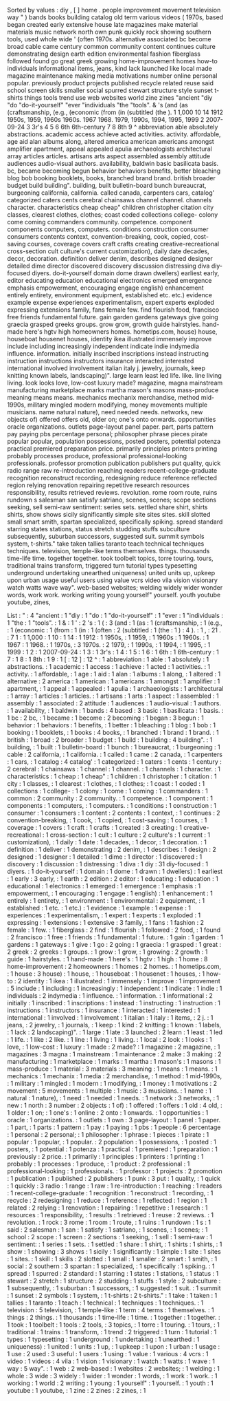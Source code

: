 Sorted by values :
diy , [ ] home . people improvement movement television way " ) bands books building catalog old term various videos ( 1970s, based began created early extensive house late magazines make material materials music network north own punk quickly rock showing southern tools, used whole wide ' (often 1970s. alternative associated bc become broad cable came century common community content continues culture demonstrating design earth edition environmental fashion fiberglass followed found go great greek growing home-improvement homes how-to individuals informational items, jeans, kind lack launched like local made magazine maintenance making media motivations number online personal popular. previously product projects published recycle related reuse said school screen skills smaller social spurred stewart structure style sunset t-shirts things tools trend use web websites world zine zines "ancient "diy "do "do-it-yourself" "ever "individuals "the "tools". & 's (and (as (craftsmanship, (e.g., (economic (from (in (subtitled (the ). 1 1,000 10 14 1912 1950s, 1959, 1960s 1960s. 1967 1968. 1979, 1990s, 1994, 1995, 1999 2 2007-09-24 3 3r's 4 5 6 6th 6th-century 7 8 8th 9 ^ abbreviation able absolutely abstractions. academic access achieve acted activities. activity. affordable, age aid alan albums along, altered america american americans amongst amplifier apartment, appeal appealed apulia archaeologists architectural array articles articles. artisans arts aspect assembled assembly attitude audiences audio-visual authors. availability, baldwin basic basilicata basis. bc, became becoming begun behavior behaviors benefits, better bleaching blog bob booking booklets, books, branched brand brand. british broader budget build building". building, built bulletin-board bunch bureaucrat, burgeoning california, california. called canada, carpenters cars, catalog' categorized caters cents cerebral chainsaws channel channel. channels character. characteristics cheap cheap" children christopher citation city classes, clearest clothes, clothes; coast coded collections college- colony come coming commanders community. competence. component components computers, computers. conditions construction consumer consumers contents context, convention-breaking, cook, copied, cost-saving courses, coverage covers craft crafts creating creative-recreational cross-section cult culture's current customization), daily date decades, decor, decoration. definition deliver denim, describes designed designer detailed dime director discovered discovery discussion distressing diva diy-focused diyers. do-it-yourself domain dome drawn dwellers) earliest early, editor educating education educational electronics emerged emergence emphasis empowerment, encouraging engage english) enhancement entirely entirety, environment equipment, established etc. etc.) evidence example expense experiences experimentalism, expert experts exploded expressing extensions family, fans female few. find flourish food, francisco free friends fundamental future. gain garden gardens gateways give going graecia grasped greeks groups. grow grow, growth guide hairstyles. hand-made here's hgtv high homeowners homes. hometips.com, house) house, houseboat housenet houses, identity ikea illustrated immensely improve include including increasingly independent indicate indie indymedia influence. information. initially inscribed inscriptions instead instructing instruction instructions instructors insurance interacted interested international involved involvement italian italy j. jewelry, journals, keep knitting known labels, landscaping)". large learn least led life. like. line living living. look looks love, low-cost luxury made? magazine, magna mainstream manufacturing marketplace marks martha mason's masons mass-produce meaning means means. mechanics mechanix merchandise, method mid-1990s, military mingled modern modifying, money movements multiple musicians. name natural nature), need needed needs. networks, new objects of) offered offers old, older on; one's onto onwards. opportunities oracle organizations. outlets page-layout panel paper. part, parts pattern pay paying pbs percentage personal; philosopher phrase pieces pirate popular popular, population possessions, posted posters, potential potenza practical premiered preparation price. primarily principles printers printing probably processes produce, professional professional-looking professionals. professor promotion publication publishers put quality, quick radio range raw re-introduction reaching readers recent-college-graduate recognition reconstruct recording, redesigning reduce reference reflected region relying renovation repairing repetitive research resources responsibility, results retrieved reviews. revolution. rome room route, ruins rundown s salesman san satisfy satriano, scenes, scenes; scope sections seeking, sell semi-raw sentiment: series sets. settled share shirt, shirts shirts, show shows sicily significantly simple site sites sites. skill slotted small smart smith, spartan specialized, specifically spiking. spread standard starring states stations, status stretch studding stuffs subculture subsequently, suburban successors, suggested suit. summit symbols system, t-shirts." take taken tallies taranto teach technical techniques techniques. television, temple-like terms themselves. things. thousands time-life time. together together. took toolbelt topics, torre touring. tours, traditional trains transform, triggered turn tutorial types typesetting underground undertaking unearthed uniqueness) united units up, upkeep upon urban usage useful users using value vcrs video vila vision visionary watch watts wave way". web-based websites; welding widely wider wonder words, work work. working writing young yourself" yourself. youth youtube youtube, zines, 

List :
" : 4
"ancient : 1
"diy : 1
"do : 1
"do-it-yourself" : 1
"ever : 1
"individuals : 1
"the : 1
"tools". : 1
& : 1
' : 2
's : 1
( : 3
(and : 1
(as : 1
(craftsmanship, : 1
(e.g., : 1
(economic : 1
(from : 1
(in : 1
(often : 2
(subtitled : 1
(the : 1
) : 4
). : 1
, : 21
. : 7
1 : 1
1,000 : 1
10 : 1
14 : 1
1912 : 1
1950s, : 1
1959, : 1
1960s : 1
1960s. : 1
1967 : 1
1968. : 1
1970s, : 3
1970s. : 2
1979, : 1
1990s, : 1
1994, : 1
1995, : 1
1999 : 1
2 : 1
2007-09-24 : 1
3 : 1
3r's : 1
4 : 1
5 : 1
6 : 1
6th : 1
6th-century : 1
7 : 1
8 : 1
8th : 1
9 : 1
[ : 12
] : 12
^ : 1
abbreviation : 1
able : 1
absolutely : 1
abstractions. : 1
academic : 1
access : 1
achieve : 1
acted : 1
activities. : 1
activity. : 1
affordable, : 1
age : 1
aid : 1
alan : 1
albums : 1
along, : 1
altered : 1
alternative : 2
america : 1
american : 1
americans : 1
amongst : 1
amplifier : 1
apartment, : 1
appeal : 1
appealed : 1
apulia : 1
archaeologists : 1
architectural : 1
array : 1
articles : 1
articles. : 1
artisans : 1
arts : 1
aspect : 1
assembled : 1
assembly : 1
associated : 2
attitude : 1
audiences : 1
audio-visual : 1
authors. : 1
availability, : 1
baldwin : 1
bands : 4
based : 3
basic : 1
basilicata : 1
basis. : 1
bc : 2
bc, : 1
became : 1
become : 2
becoming : 1
began : 3
begun : 1
behavior : 1
behaviors : 1
benefits, : 1
better : 1
bleaching : 1
blog : 1
bob : 1
booking : 1
booklets, : 1
books : 4
books, : 1
branched : 1
brand : 1
brand. : 1
british : 1
broad : 2
broader : 1
budget : 1
build : 1
building : 4
building". : 1
building, : 1
built : 1
bulletin-board : 1
bunch : 1
bureaucrat, : 1
burgeoning : 1
cable : 2
california, : 1
california. : 1
called : 1
came : 2
canada, : 1
carpenters : 1
cars, : 1
catalog : 4
catalog' : 1
categorized : 1
caters : 1
cents : 1
century : 2
cerebral : 1
chainsaws : 1
channel : 1
channel. : 1
channels : 1
character. : 1
characteristics : 1
cheap : 1
cheap" : 1
children : 1
christopher : 1
citation : 1
city : 1
classes, : 1
clearest : 1
clothes, : 1
clothes; : 1
coast : 1
coded : 1
collections : 1
college- : 1
colony : 1
come : 1
coming : 1
commanders : 1
common : 2
community : 2
community. : 1
competence. : 1
component : 1
components : 1
computers, : 1
computers. : 1
conditions : 1
construction : 1
consumer : 1
consumers : 1
content : 2
contents : 1
context, : 1
continues : 2
convention-breaking, : 1
cook, : 1
copied, : 1
cost-saving : 1
courses, : 1
coverage : 1
covers : 1
craft : 1
crafts : 1
created : 3
creating : 1
creative-recreational : 1
cross-section : 1
cult : 1
culture : 2
culture's : 1
current : 1
customization), : 1
daily : 1
date : 1
decades, : 1
decor, : 1
decoration. : 1
definition : 1
deliver : 1
demonstrating : 2
denim, : 1
describes : 1
design : 2
designed : 1
designer : 1
detailed : 1
dime : 1
director : 1
discovered : 1
discovery : 1
discussion : 1
distressing : 1
diva : 1
diy : 31
diy-focused : 1
diyers. : 1
do-it-yourself : 1
domain : 1
dome : 1
drawn : 1
dwellers) : 1
earliest : 1
early : 3
early, : 1
earth : 2
edition : 2
editor : 1
educating : 1
education : 1
educational : 1
electronics : 1
emerged : 1
emergence : 1
emphasis : 1
empowerment, : 1
encouraging : 1
engage : 1
english) : 1
enhancement : 1
entirely : 1
entirety, : 1
environment : 1
environmental : 2
equipment, : 1
established : 1
etc. : 1
etc.) : 1
evidence : 1
example : 1
expense : 1
experiences : 1
experimentalism, : 1
expert : 1
experts : 1
exploded : 1
expressing : 1
extensions : 1
extensive : 3
family, : 1
fans : 1
fashion : 2
female : 1
few. : 1
fiberglass : 2
find : 1
flourish : 1
followed : 2
food, : 1
found : 2
francisco : 1
free : 1
friends : 1
fundamental : 1
future. : 1
gain : 1
garden : 1
gardens : 1
gateways : 1
give : 1
go : 2
going : 1
graecia : 1
grasped : 1
great : 2
greek : 2
greeks : 1
groups. : 1
grow : 1
grow, : 1
growing : 2
growth : 1
guide : 1
hairstyles. : 1
hand-made : 1
here's : 1
hgtv : 1
high : 1
home : 8
home-improvement : 2
homeowners : 1
homes : 2
homes. : 1
hometips.com, : 1
house : 3
house) : 1
house, : 1
houseboat : 1
housenet : 1
houses, : 1
how-to : 2
identity : 1
ikea : 1
illustrated : 1
immensely : 1
improve : 1
improvement : 5
include : 1
including : 1
increasingly : 1
independent : 1
indicate : 1
indie : 1
individuals : 2
indymedia : 1
influence. : 1
information. : 1
informational : 2
initially : 1
inscribed : 1
inscriptions : 1
instead : 1
instructing : 1
instruction : 1
instructions : 1
instructors : 1
insurance : 1
interacted : 1
interested : 1
international : 1
involved : 1
involvement : 1
italian : 1
italy : 1
items, : 2
j. : 1
jeans, : 2
jewelry, : 1
journals, : 1
keep : 1
kind : 2
knitting : 1
known : 1
labels, : 1
lack : 2
landscaping)". : 1
large : 1
late : 3
launched : 2
learn : 1
least : 1
led : 1
life. : 1
like : 2
like. : 1
line : 1
living : 1
living. : 1
local : 2
look : 1
looks : 1
love, : 1
low-cost : 1
luxury : 1
made : 2
made? : 1
magazine : 2
magazine, : 1
magazines : 3
magna : 1
mainstream : 1
maintenance : 2
make : 3
making : 2
manufacturing : 1
marketplace : 1
marks : 1
martha : 1
mason's : 1
masons : 1
mass-produce : 1
material : 3
materials : 3
meaning : 1
means : 1
means. : 1
mechanics : 1
mechanix : 1
media : 2
merchandise, : 1
method : 1
mid-1990s, : 1
military : 1
mingled : 1
modern : 1
modifying, : 1
money : 1
motivations : 2
movement : 5
movements : 1
multiple : 1
music : 3
musicians. : 1
name : 1
natural : 1
nature), : 1
need : 1
needed : 1
needs. : 1
network : 3
networks, : 1
new : 1
north : 3
number : 2
objects : 1
of) : 1
offered : 1
offers : 1
old : 4
old, : 1
older : 1
on; : 1
one's : 1
online : 2
onto : 1
onwards. : 1
opportunities : 1
oracle : 1
organizations. : 1
outlets : 1
own : 3
page-layout : 1
panel : 1
paper. : 1
part, : 1
parts : 1
pattern : 1
pay : 1
paying : 1
pbs : 1
people : 6
percentage : 1
personal : 2
personal; : 1
philosopher : 1
phrase : 1
pieces : 1
pirate : 1
popular : 1
popular, : 1
popular. : 2
population : 1
possessions, : 1
posted : 1
posters, : 1
potential : 1
potenza : 1
practical : 1
premiered : 1
preparation : 1
previously : 2
price. : 1
primarily : 1
principles : 1
printers : 1
printing : 1
probably : 1
processes : 1
produce, : 1
product : 2
professional : 1
professional-looking : 1
professionals. : 1
professor : 1
projects : 2
promotion : 1
publication : 1
published : 2
publishers : 1
punk : 3
put : 1
quality, : 1
quick : 1
quickly : 3
radio : 1
range : 1
raw : 1
re-introduction : 1
reaching : 1
readers : 1
recent-college-graduate : 1
recognition : 1
reconstruct : 1
recording, : 1
recycle : 2
redesigning : 1
reduce : 1
reference : 1
reflected : 1
region : 1
related : 2
relying : 1
renovation : 1
repairing : 1
repetitive : 1
research : 1
resources : 1
responsibility, : 1
results : 1
retrieved : 1
reuse : 2
reviews. : 1
revolution. : 1
rock : 3
rome : 1
room : 1
route, : 1
ruins : 1
rundown : 1
s : 1
said : 2
salesman : 1
san : 1
satisfy : 1
satriano, : 1
scenes, : 1
scenes; : 1
school : 2
scope : 1
screen : 2
sections : 1
seeking, : 1
sell : 1
semi-raw : 1
sentiment: : 1
series : 1
sets. : 1
settled : 1
share : 1
shirt, : 1
shirts : 1
shirts, : 1
show : 1
showing : 3
shows : 1
sicily : 1
significantly : 1
simple : 1
site : 1
sites : 1
sites. : 1
skill : 1
skills : 2
slotted : 1
small : 1
smaller : 2
smart : 1
smith, : 1
social : 2
southern : 3
spartan : 1
specialized, : 1
specifically : 1
spiking. : 1
spread : 1
spurred : 2
standard : 1
starring : 1
states : 1
stations, : 1
status : 1
stewart : 2
stretch : 1
structure : 2
studding : 1
stuffs : 1
style : 2
subculture : 1
subsequently, : 1
suburban : 1
successors, : 1
suggested : 1
suit. : 1
summit : 1
sunset : 2
symbols : 1
system, : 1
t-shirts : 2
t-shirts." : 1
take : 1
taken : 1
tallies : 1
taranto : 1
teach : 1
technical : 1
techniques : 1
techniques. : 1
television : 5
television, : 1
temple-like : 1
term : 4
terms : 1
themselves. : 1
things : 2
things. : 1
thousands : 1
time-life : 1
time. : 1
together : 1
together. : 1
took : 1
toolbelt : 1
tools : 2
tools, : 3
topics, : 1
torre : 1
touring. : 1
tours, : 1
traditional : 1
trains : 1
transform, : 1
trend : 2
triggered : 1
turn : 1
tutorial : 1
types : 1
typesetting : 1
underground : 1
undertaking : 1
unearthed : 1
uniqueness) : 1
united : 1
units : 1
up, : 1
upkeep : 1
upon : 1
urban : 1
usage : 1
use : 2
used : 3
useful : 1
users : 1
using : 1
value : 1
various : 4
vcrs : 1
video : 1
videos : 4
vila : 1
vision : 1
visionary : 1
watch : 1
watts : 1
wave : 1
way : 5
way". : 1
web : 2
web-based : 1
websites : 2
websites; : 1
welding : 1
whole : 3
wide : 3
widely : 1
wider : 1
wonder : 1
words, : 1
work : 1
work. : 1
working : 1
world : 2
writing : 1
young : 1
yourself" : 1
yourself. : 1
youth : 1
youtube : 1
youtube, : 1
zine : 2
zines : 2
zines, : 1

